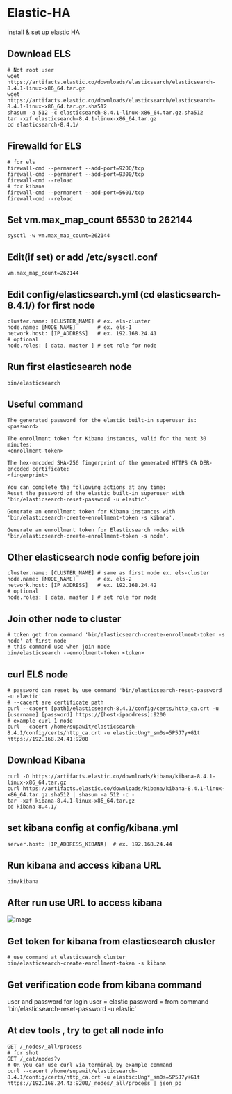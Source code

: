 # Elastic-HA
install & set up elastic HA 

## Download ELS
```
# Not root user
wget https://artifacts.elastic.co/downloads/elasticsearch/elasticsearch-8.4.1-linux-x86_64.tar.gz
wget https://artifacts.elastic.co/downloads/elasticsearch/elasticsearch-8.4.1-linux-x86_64.tar.gz.sha512
shasum -a 512 -c elasticsearch-8.4.1-linux-x86_64.tar.gz.sha512 
tar -xzf elasticsearch-8.4.1-linux-x86_64.tar.gz
cd elasticsearch-8.4.1/ 
```

## Firewalld for ELS
```
# for els
firewall-cmd --permanent --add-port=9200/tcp 
firewall-cmd --permanent --add-port=9300/tcp 
firewall-cmd --reload
# for kibana
firewall-cmd --permanent --add-port=5601/tcp 
firewall-cmd --reload
```

## Set vm.max_map_count 65530 to 262144
```
sysctl -w vm.max_map_count=262144
```
## Edit(if set) or add /etc/sysctl.conf
```
vm.max_map_count=262144
```

## Edit config/elasticsearch.yml (cd elasticsearch-8.4.1/) for first node
```
cluster.name: [CLUSTER_NAME] # ex. els-cluster
node.name: [NODE_NAME]       # ex. els-1 
network.host: [IP_ADDRESS]   # ex. 192.168.24.41
# optional 
node.roles: [ data, master ] # set role for node
```

## Run first elasticsearch node
```
bin/elasticsearch
```

## Useful command 
```
The generated password for the elastic built-in superuser is:
<password>

The enrollment token for Kibana instances, valid for the next 30 minutes:
<enrollment-token>

The hex-encoded SHA-256 fingerprint of the generated HTTPS CA DER-encoded certificate:
<fingerprint>

You can complete the following actions at any time:
Reset the password of the elastic built-in superuser with
'bin/elasticsearch-reset-password -u elastic'.

Generate an enrollment token for Kibana instances with
'bin/elasticsearch-create-enrollment-token -s kibana'.

Generate an enrollment token for Elasticsearch nodes with
'bin/elasticsearch-create-enrollment-token -s node'.
```

## Other elasticsearch node config before join
```
cluster.name: [CLUSTER_NAME] # same as first node ex. els-cluster
node.name: [NODE_NAME]       # ex. els-2
network.host: [IP_ADDRESS]   # ex. 192.168.24.42
# optional 
node.roles: [ data, master ] # set role for node
```

## Join other node to cluster
```
# token get from command 'bin/elasticsearch-create-enrollment-token -s node' at first node 
# this command use when join node
bin/elasticsearch --enrollment-token <token> 
```

## curl ELS node
```
# password can reset by use command 'bin/elasticsearch-reset-password -u elastic'
# --cacert are certificate path
curl --cacert [path]/elasticsearch-8.4.1/config/certs/http_ca.crt -u [username]:[password] https://[host-ipaddress]:9200
# example curl 1 node
curl --cacert /home/supawit/elasticsearch-8.4.1/config/certs/http_ca.crt -u elastic:Ung*_sm0s=5P5J7y+G1t https://192.168.24.41:9200
```

## Download Kibana
```
curl -O https://artifacts.elastic.co/downloads/kibana/kibana-8.4.1-linux-x86_64.tar.gz
curl https://artifacts.elastic.co/downloads/kibana/kibana-8.4.1-linux-x86_64.tar.gz.sha512 | shasum -a 512 -c - 
tar -xzf kibana-8.4.1-linux-x86_64.tar.gz
cd kibana-8.4.1/ 
```

## set kibana config at config/kibana.yml
```
server.host: [IP_ADDRESS_KIBANA]  # ex. 192.168.24.44
```

## Run kibana and access kibana URL 
```
bin/kibana
```
## After run use URL to access kibana
![image](https://user-images.githubusercontent.com/112536860/190978740-5564cc93-726a-4e57-b49b-abc1c29d204c.png)



## Get token for kibana from elasticsearch cluster 
```
# use command at elasticsearch cluster 
bin/elasticsearch-create-enrollment-token -s kibana
```

## Get verification code from kibana command
user and password for login 
user = elastic
password = from command 'bin/elasticsearch-reset-password -u elastic'


## At dev tools , try to get all node info
```
GET /_nodes/_all/process
# for shot
GET /_cat/nodes?v
# OR you can use curl via terminal by example command 
curl --cacert /home/supawit/elasticsearch-8.4.1/config/certs/http_ca.crt -u elastic:Ung*_sm0s=5P5J7y+G1t https://192.168.24.43:9200/_nodes/_all/process | json_pp
```






